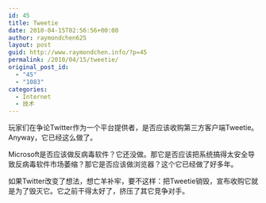 ```yaml
---
id: 45
title: Tweetie
date: 2010-04-15T02:56:56+00:00
author: raymondchen625
layout: post
guid: http://www.raymondchen.info/?p=45
permalink: /2010/04/15/tweetie/
original_post_id:
  - "45"
  - "1083"
categories:
  - Internet
  - 技术
---
```

玩家们在争论Twitter作为一个平台提供者，是否应该收购第三方客户端Tweetie。Anyway，它已经这么做了。

Microsoft是否应该做反病毒软件？它还没做。那它是否应该把系统搞得太安全导致反病毒软件市场萎缩？那它是否应该做浏览器？这个它已经做了好多年。

如果Twitter改变了想法，想亡羊补牢，要不这样：把Tweetie销毁，宣布收购它就是为了毁灭它。它之前干得太好了，挤压了其它竞争对手。